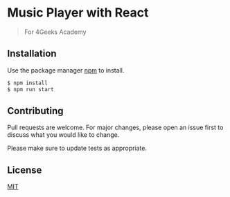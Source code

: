 # Music Player with React

> For 4Geeks Academy

## Installation

Use the package manager [npm](https://www.npmjs.com/) to install.

```bash
$ npm install
$ npm run start
```


## Contributing
Pull requests are welcome. For major changes, please open an issue first to discuss what you would like to change.

Please make sure to update tests as appropriate.

## License
[MIT](https://choosealicense.com/licenses/mit/)